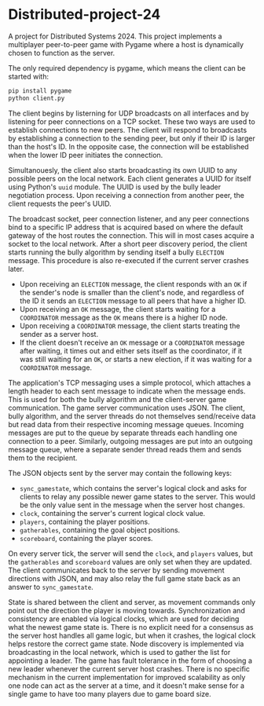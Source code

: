 # Distributed-project-24

A project for Distributed Systems 2024. This project implements a multiplayer peer-to-peer game with Pygame where a host is dynamically chosen to function as the server.

The only required dependency is pygame, which means the client can be started with:

```bash
pip install pygame
python client.py
```

The client begins by listerning for UDP broadcasts on all interfaces and by listening for peer connections on a TCP socket. These two ways are used to establish connections to new peers. The client will respond to broadcasts by establishing a connection to the sending peer, but only if their ID is larger than the host's ID. In the opposite case, the connection will be established when the lower ID peer initiates the connection.

Simultanouesly, the client also starts broadcasting its own UUID to any possible peers on the local network. Each client generates a UUID for itself using Python's `uuid` module. The UUID is used by the bully leader negotiation process. Upon receiving a connection from another peer, the client requests the peer's UUID.

The broadcast socket, peer connection listener, and any peer connections bind to a specific IP address that is acquired based on where the default gateway of the host routes the connection. This will in most cases acquire a socket to the local network. After a short peer discovery period, the client starts running the bully algorithm by sending itself a bully `ELECTION` message. This procedure is also re-executed if the current server crashes later.

- Upon receiving an `ELECTION` message, the client responds with an `OK` if the sender's node is smaller than the client's node, and regardless of the ID it sends an `ELECTION` message to all peers that have a higher ID.
- Upon receiving an `OK` message, the client starts waiting for a `COORDINATOR` message as the `OK` means there is a higher ID node.
- Upon receiving a `COORDINATOR` message, the client starts treating the sender as a server host.
- If the client doesn't receive an `OK` message or a `COORDINATOR` message after waiting, it times out and either sets itself as the coordinator, if it was still waiting for an `OK`, or starts a new election, if it was waiting for a `COORDINATOR` message.

The application's TCP messaging uses a simple protocol, which attaches a length header to each sent message to indicate when the message ends. This is used for both the bully algorithm and the client-server game communication. The game server communication uses JSON. The client, bully algorithm, and the server threads do not themselves send/receive data but read data from their respective incoming message queues. Incoming messages are put to the queue by separate threads each handling one connection to a peer. Similarly, outgoing messages are put into an outgoing message queue, where a separate sender thread reads them and sends them to the recipient.

The JSON objects sent by the server may contain the following keys:

- `sync_gamestate`, which contains the server's logical clock and asks for clients to relay any possible newer game states to the server. This would be the only value sent in the message when the server host changes.
- `clock`, containing the server's current logical clock value.
- `players`, containing the player positions.
- `gatherables`, containing the goal object positions.
- `scoreboard`, containing the player scores.

On every server tick, the server will send the `clock`, and `players` values, but the `gatherables` and `scoreboard` values are only set when they are updated. The client communicates back to the server by sending movement directions with JSON, and may also relay the full game state back as an answer to `sync_gamestate`.

State is shared between the client and server, as movement commands only point out the direction the player is moving towards. Synchronization and consistency are enabled via logical clocks, which are used for deciding what the newest game state is. There is no explicit need for a consensus as the server host handles all game logic, but when it crashes, the logical clock helps restore the correct game state. Node discovery is implemented via broadcasting in the local network, which is used to gather the list for appointing a leader. The game has fault tolerance in the form of choosing a new leader whenever the current server host crashes. There is no specific mechanism in the current implementation for improved scalability as only one node can act as the server at a time, and it doesn't make sense for a single game to have too many players due to game board size.
